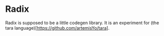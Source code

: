 # Radix
Radix is supposed to be a little codegen library.
It is an experiment for (the tara language)[https://github.com/artemisYo/tara].
